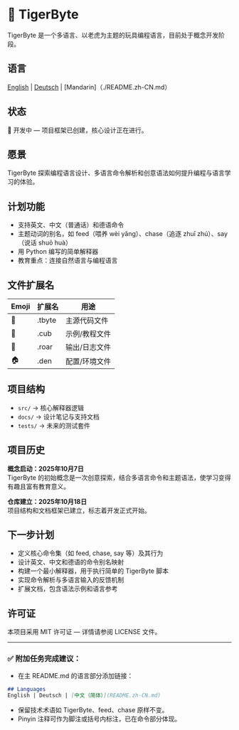 # 🐯 TigerByte

TigerByte 是一个多语言、以老虎为主题的玩具编程语言，目前处于概念开发阶段。

## 语言  
[English](./README.md) | [Deutsch](./README.de.md) | [Mandarin]（./README.zh-CN.md）

## 状态  
🚧 开发中 — 项目框架已创建，核心设计正在进行。

## 愿景  
TigerByte 探索编程语言设计、多语言命令解析和创意语法如何提升编程与语言学习的体验。

## 计划功能  
- 支持英文、中文（普通话）和德语命令  
- 主题动词的别名，如 feed（喂养 wèi yǎng）、chase（追逐 zhuī zhú）、say（说话 shuō huà）  
- 用 Python 编写的简单解释器  
- 教育重点：连接自然语言与编程语言  

## 文件扩展名  

| Emoji | 扩展名 | 用途 |
|-------|--------|------|
| 🐯    | .tbyte | 主源代码文件 |
| 🐾    | .cub   | 示例/教程文件 |
| 📣    | .roar  | 输出/日志文件 |
| 🏠    | .den   | 配置/环境文件 |

## 项目结构  

- `src/` → 核心解释器逻辑  
- `docs/` → 设计笔记与支持文档  
- `tests/` → 未来的测试套件  

## 项目历史  

**概念启动：2025年10月7日**  
TigerByte 的初始概念是一次创意探索，结合多语言命令和主题语法，使学习变得有趣且富有教育意义。

**仓库建立：2025年10月18日**  
项目结构和文档框架已建立，标志着开发正式开始。

## 下一步计划  

- 定义核心命令集（如 feed, chase, say 等）及其行为  
- 设计英文、中文和德语的命令别名映射  
- 构建一个最小解释器，用于执行简单的 TigerByte 脚本  
- 实现命令解析与多语言输入的反馈机制  
- 扩展文档，包含语法示例和语言参考  

## 许可证  
本项目采用 MIT 许可证 — 详情请参阅 LICENSE 文件。

---

### ✅ 附加任务完成建议：

- 在主 README.md 的语言部分添加链接：

```markdown
## Languages  
English | Deutsch | [中文（简体）](README.zh-CN.md)
```

- 保留技术术语如 TigerByte、feed、chase 原样不变。
- Pinyin 注释可作为脚注或括号内标注，已在命令部分体现。

